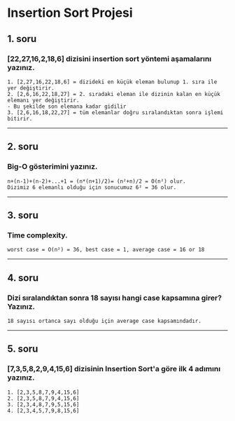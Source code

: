 # Insertion Sort Projesi

## 1. soru

### [22,27,16,2,18,6] dizisini insertion sort yöntemi aşamalarını yazınız.
```
1. [2,27,16,22,18,6] = dizideki en küçük eleman bulunup 1. sıra ile yer değiştirir.
2. [2,6,16,22,18,27] = 2. sıradaki eleman ile dizinin kalan en küçük elemanı yer değiştirir.
- Bu şekilde son elemana kadar gidilir
3. [2,6,16,18,22,27] = tüm elemanlar doğru sıralandıktan sonra işlemi bitirir.
```
---
## 2. soru

### Big-O gösterimini yazınız.
```
n+(n-1)+(n-2)+...+1 = (n*(n+1)/2)= (n²+n)/2 = O(n²) olur.
Dizimiz 6 elemanlı olduğu için sonucumuz 6² = 36 olur.
```
---
## 3. soru

### Time complexity.
```
worst case = O(n²) = 36, best case = 1, average case = 16 or 18
```
---
## 4. soru

### Dizi sıralandıktan sonra 18 sayısı hangi case kapsamına girer? Yazınız.
```
18 sayısı ortanca sayı olduğu için average case kapsamındadır.
```
---
## 5. soru

### [7,3,5,8,2,9,4,15,6] dizisinin Insertion Sort'a göre ilk 4 adımını yazınız.
```
1. [2,3,5,8,7,9,4,15,6]
2. [2,3,5,8,7,9,4,15,6]
3. [2,3,4,8,7,9,5,15,6]
4. [2,3,4,5,7,9,8,15,6]
```
